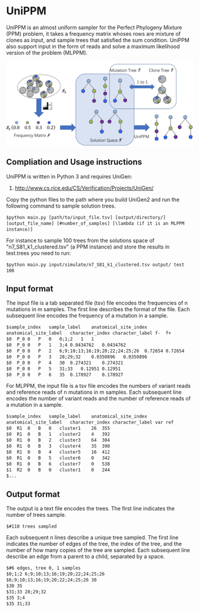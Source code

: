 # UniPPM

UniPPM is an almost uniform sampler for the Perfect Phylogeny Mixture (PPM) problem, it takes a frequency matrix whoses rows are mixture of clones as input, and sample trees that satisfied the sum condition. UniPPM also support input in the form of reads and solve a maximum likelihood version of the problem (MLPPM). 

![Overview of UniPPM](figure1.png)


## Compliation and Usage instructions

UniPPM is written in Python 3 and requires UniGen:

1. http://www.cs.rice.edu/CS/Verification/Projects/UniGen/

Copy the python files to the path where you build UniGen2 and run the following command to sample solution trees.

    $python main.py [path/to/input_file.tsv] [output/directory/] [output_file_name] [#number_of_samples] [\lambda (if it is an MLPPM instance)] 

For instance to sample 100 trees from the solutions space of "n7_S81_k1_clustered.tsv" (a PPM instance) and store the results in test.trees you need to run:

    $python main.py input/simulate/n7_S81_k1_clustered.tsv output/ test 100

## Input format

The input file is a tab separated file (tsv) file encodes the frequencies of n mutations in m samples. The first line describes the format of the file. Each subsequent line encodes the frequency of a mutation in a sample.

    $sample_index	sample_label	anatomical_site_index	anatomical_site_label	character_index	character_label	f-	f+
    $0	P_0	0	P	0	0;1;2	1	1
    $0	P_0	0	P	1	3;4	0.0434762	0.0434762
    $0	P_0	0	P	2	6;9;10;13;16;19;20;22;24;25;26	0.72654	0.72654
    $0	P_0	0	P	3	28;29;32	0.0350896	0.0350896
    $0	P_0	0	P	4	30	0.274321	0.274321
    $0	P_0	0	P	5	31;33	0.12951	0.12951
    $0	P_0	0	P	6	35	0.178927	0.178927

For MLPPM, the input file is a tsv file encodes the numbers of variant reads and reference reads of n mutations in m samples.
Each subsequent line encodes the number of variant reads and the number of reference reads of a mutation in a sample.

    $sample_index	sample_label	anatomical_site_index	anatomical_site_label	character_index	character_label	var	ref
    $0	R1	0	B	0	cluster1	26	355
    $0	R1	0	B	1	cluster2	4	392
    $0	R1	0	B	2	cluster3	64	304
    $0	R1	0	B	3	cluster4	35	390
    $0	R1	0	B	4	cluster5	16	412
    $0	R1	0	B	5	cluster6	0	342
    $0	R1	0	B	6	cluster7	0	538
    $1	R2	0	B	0	cluster1	0	244
    $...

## Output format

The output is a text file encodes the trees. The first line indicates the number of trees sample.

    $#110 trees sampled

Each subsequent n lines describe a unique tree sampled. The first line indicates the number of edges of the tree, the index of the tree, and the number of how many copies of the tree are sampled. Each subsequent line describe an edge from a parent to a child, separated by a space.
    
    $#6 edges, tree 0, 1 samples
    $0;1;2 6;9;10;13;16;19;20;22;24;25;26
    $6;9;10;13;16;19;20;22;24;25;26 30
    $30 35
    $31;33 28;29;32
    $35 3;4
    $35 31;33



